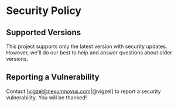 # Security Policy

## Supported Versions

This project supports only the latest version with security updates. However, we'll do our best to help and answer questions about older versions.

## Reporting a Vulnerability

Contact [vigzel@nexumnovus.com|@vigzel] to report a security vulnerability. You will be thanked!
